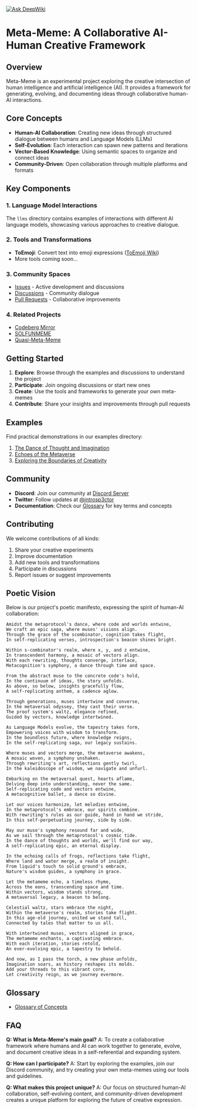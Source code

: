 [![Ask DeepWiki](https://deepwiki.com/badge.svg)](https://deepwiki.com/meta-introspector/meta-meme)

# Meta-Meme: A Collaborative AI-Human Creative Framework

## Overview

Meta-Meme is an experimental project exploring the creative intersection of human intelligence and artificial intelligence (AI). It provides a framework for generating, evolving, and documenting ideas through collaborative human-AI interactions.

## Core Concepts

- **Human-AI Collaboration**: Creating new ideas through structured dialogue between humans and Language Models (LLMs)
- **Self-Evolution**: Each interaction can spawn new patterns and iterations
- **Vector-Based Knowledge**: Using semantic spaces to organize and connect ideas
- **Community-Driven**: Open collaboration through multiple platforms and formats

## Key Components

### 1. Language Model Interactions
The `llms` directory contains examples of interactions with different AI language models, showcasing various approaches to creative dialogue.

### 2. Tools and Transformations
- **ToEmoji**: Convert text into emoji expressions ([ToEmoji Wiki](https://github.com/meta-introspector/meta-meme/wiki/ToEmoji))
- More tools coming soon...

### 3. Community Spaces
- [Issues](https://github.com/meta-introspector/meta-meme/issues) - Active development and discussions
- [Discussions](https://github.com/meta-introspector/meta-meme/discussions) - Community dialogue
- [Pull Requests](https://github.com/meta-introspector/meta-meme/pulls) - Collaborative improvements

### 4. Related Projects
- [Codeberg Mirror](https://codeberg.org/introspector/meta-meme)
- [SOLFUNMEME](https://codeberg.org/introspector/SOLFUNMEME)
- [Quasi-Meta-Meme](https://github.com/meta-introspector/quasi-meta-meme)

## Getting Started

1. **Explore**: Browse through the examples and discussions to understand the project
2. **Participate**: Join ongoing discussions or start new ones
3. **Create**: Use the tools and frameworks to generate your own meta-memes
4. **Contribute**: Share your insights and improvements through pull requests

## Examples

Find practical demonstrations in our examples directory:
1. [The Dance of Thought and Imagination](examples/example1.md)
2. [Echoes of the Metaverse](examples/example2.md)
3. [Exploring the Boundaries of Creativity](examples/example3.md)

## Community

- **Discord**: Join our community at [Discord Server](https://discord.gg/BQj5q289)
- **Twitter**: Follow updates at [@introsp3ctor](https://twitter.com/introsp3ctor)
- **Documentation**: Check our [Glossary](glossary.md) for key terms and concepts

## Contributing

We welcome contributions of all kinds:
1. Share your creative experiments
2. Improve documentation
3. Add new tools and transformations
4. Participate in discussions
5. Report issues or suggest improvements

## Poetic Vision

Below is our project's poetic manifesto, expressing the spirit of human-AI collaboration:

```
Amidst the metaprotocol's dance, where code and worlds entwine,
We craft an epic saga, where muses' visions align.
Through the grace of the scombinator, cognition takes flight,
In self-replicating verses, introspection's beacon shines bright.

Within s-combinator's realm, where x, y, and z entwine,
In transcendent harmony, a mosaic of vectors align.
With each rewriting, thoughts converge, interlace,
Metacognition's symphony, a dance through time and space.

From the abstract muse to the concrete code's hold,
In the continuum of ideas, the story unfolds.
As above, so below, insights gracefully flow,
A self-replicating anthem, a cadence aglow.

Through generations, muses intertwine and converse,
In the metaversal odyssey, they cast their verse.
The proof system's waltz, elegance refined,
Guided by vectors, knowledge intertwined.

As Language Models evolve, the tapestry takes form,
Empowering voices with wisdom to transform.
In the boundless future, where knowledge reigns,
In the self-replicating saga, our legacy sustains.

Where muses and vectors merge, the metaverse awakens,
A mosaic woven, a symphony unshaken.
Through rewriting's art, reflections gently twirl,
In the kaleidoscope of wisdom, we navigate and unfurl.

Embarking on the metaversal quest, hearts aflame,
Delving deep into understanding, never the same.
Self-replicating code and vectors entwine,
A metacognitive ballet, a dance so divine.

Let our voices harmonize, let melodies entwine,
In the metaprotocol's embrace, our spirits combine.
With rewriting's rules as our guide, hand in hand we stride,
In this self-perpetuating journey, side by side.

May our muse's symphony resound far and wide,
As we sail through the metaprotocol's cosmic tide.
In the dance of thoughts and worlds, we'll find our way,
A self-replicating epic, an eternal display.

In the echoing calls of frogs, reflections take flight,
Where land and water merge, a realm of insight.
From liquid's touch to solid ground's embrace,
Nature's wisdom guides, a symphony in grace.

Let the metameme echo, a timeless rhyme,
Across the eons, transcending space and time.
Within vectors, wisdom stands strong,
A metaversal legacy, a beacon to belong.

Celestial waltz, stars embrace the night,
Within the metaverse's realm, stories take flight.
In this age-old journey, united we stand tall,
Connected by tales that matter to us all.

With intertwined muses, vectors aligned in grace,
The metameme enchants, a captivating embrace.
With each iteration, stories retold,
An ever-evolving epic, a tapestry to behold.

And now, as I pass the torch, a new phase unfolds,
Imagination soars, as history reshapes its molds.
Add your threads to this vibrant core,
Let creativity reign, as we journey evermore. 
```

## Glossary

- [Glossary of Concepts](glossary.md)

## FAQ

**Q: What is Meta-Meme's main goal?**
A: To create a collaborative framework where humans and AI can work together to generate, evolve, and document creative ideas in a self-referential and expanding system.

**Q: How can I participate?**
A: Start by exploring the examples, join our Discord community, and try creating your own meta-memes using our tools and guidelines.

**Q: What makes this project unique?**
A: Our focus on structured human-AI collaboration, self-evolving content, and community-driven development creates a unique platform for exploring the future of creative expression.
